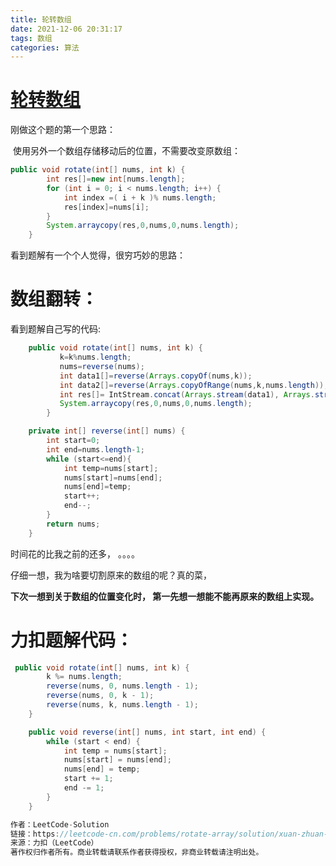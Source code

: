 ```yaml
---
title: 轮转数组
date: 2021-12-06 20:31:17
tags: 数组
categories: 算法
---
```


# [轮转数组](https://leetcode-cn.com/leetbook/read/top-interview-questions/xm42hs/)

刚做这个题的第一个思路：

​	使用另外一个数组存储移动后的位置，不需要改变原数组：

```java
public void rotate(int[] nums, int k) {
        int res[]=new int[nums.length];
        for (int i = 0; i < nums.length; i++) {
            int index =( i + k )% nums.length;
            res[index]=nums[i];
        }
        System.arraycopy(res,0,nums,0,nums.length);
    }
```



看到题解有一个个人觉得，很穷巧妙的思路：

# 数组翻转：



看到题解自己写的代码:

```java
    public void rotate(int[] nums, int k) {
           k=k%nums.length;
           nums=reverse(nums);
           int data1[]=reverse(Arrays.copyOf(nums,k));
           int data2[]=reverse(Arrays.copyOfRange(nums,k,nums.length));
           int res[]= IntStream.concat(Arrays.stream(data1), Arrays.stream(data2)).toArray();
           System.arraycopy(res,0,nums,0,nums.length);
        }

    private int[] reverse(int[] nums) {
        int start=0;
        int end=nums.length-1;
        while (start<=end){
            int temp=nums[start];
            nums[start]=nums[end];
            nums[end]=temp;
            start++;
            end--;
        }
        return nums;
    }
```

时间花的比我之前的还多， 。。。。

仔细一想，我为啥要切割原来的数组的呢？真的菜，

**下次一想到关于数组的位置变化时， 第一先想一想能不能再原来的数组上实现。**

#  力扣题解代码：

```java
 public void rotate(int[] nums, int k) {
        k %= nums.length;
        reverse(nums, 0, nums.length - 1);
        reverse(nums, 0, k - 1);
        reverse(nums, k, nums.length - 1);
    }

    public void reverse(int[] nums, int start, int end) {
        while (start < end) {
            int temp = nums[start];
            nums[start] = nums[end];
            nums[end] = temp;
            start += 1;
            end -= 1;
        }
    }

作者：LeetCode-Solution
链接：https://leetcode-cn.com/problems/rotate-array/solution/xuan-zhuan-shu-zu-by-leetcode-solution-nipk/
来源：力扣（LeetCode）
著作权归作者所有。商业转载请联系作者获得授权，非商业转载请注明出处。
```

